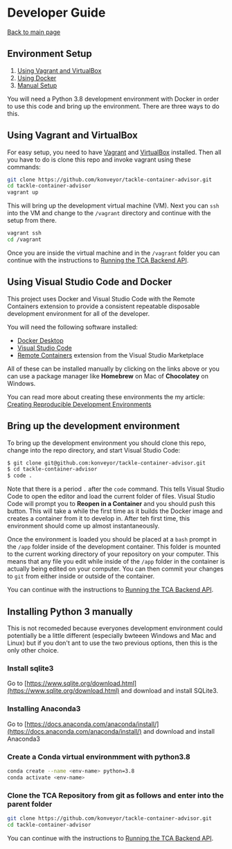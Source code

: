 # Developer Guide
[Back to main page](https://github.com/divsan93/tackle-container-advisor/tree/update_docs#TCA-Pipeline)
## Environment Setup
1. [Using Vagrant and VirtualBox](#Using-Vagrant-and-VirtualBox)
2. [Using Docker](#Using-Visual-Studio-Code-and-Docker)
3. [Manual Setup](#Installing-Python-3-manually)



You will need a Python 3.8 development environment with Docker in order to use this code and bring up the environment. There are three ways to do this.

## Using Vagrant and VirtualBox

For easy setup, you need to have [Vagrant](https://www.vagrantup.com/) and [VirtualBox](https://www.virtualbox.org/) installed. Then all you have to do is clone this repo and invoke vagrant using these commands:

```sh
git clone https://github.com/konveyor/tackle-container-advisor.git
cd tackle-container-advisor
vagrant up
```

This will bring up the development virtual machine (VM). Next you can `ssh` into the VM and change to the `/vagrant` directory and continue with the setup from there.

```sh
vagrant ssh
cd /vagrant
```

Once you are inside the virtual machine and in the `/vagrant` folder you can continue with the instructions to [Running the TCA Backend API](../README.md#running-the-tca-backend-api).

## Using Visual Studio Code and Docker

This project uses Docker and Visual Studio Code with the Remote Containers extension to provide a consistent repeatable disposable development environment for all of the developer.

You will need the following software installed:

- [Docker Desktop](https://www.docker.com/products/docker-desktop)
- [Visual Studio Code](https://code.visualstudio.com)
- [Remote Containers](https://marketplace.visualstudio.com/items?itemName=ms-vscode-remote.remote-containers) extension from the Visual Studio Marketplace

All of these can be installed manually by clicking on the links above or you can use a package manager like **Homebrew** on Mac of **Chocolatey** on Windows.

You can read more about creating these environments the my article: [Creating Reproducible Development Environments](https://johnrofrano.medium.com/creating-reproducible-development-environments-fac8d6471f35)

## Bring up the development environment

To bring up the development environment you should clone this repo, change into the repo directory, and start Visual Studio Code:

```bash
$ git clone git@github.com:konveyor/tackle-container-advisor.git
$ cd tackle-container-advisor
$ code .
```

Note that there is a period `.` after the `code` command. This tells Visual Studio Code to open the editor and load the current folder of files. Visual Studio Code will prompt you to **Reopen in a Container** and you should push this button. This will take a while the first time as it builds the Docker image and creates a container from it to develop in. After teh first time, this environment should come up almost instantaneously.


Once the environment is loaded you should be placed at a `bash` prompt in the `/app` folder inside of the development container. This folder is mounted to the current working directory of your repository on your computer. This means that any file you edit while inside of the `/app` folder in the container is actually being edited on your computer. You can then commit your changes to `git` from either inside or outside of the container.

You can continue with the instructions to [Running the TCA Backend API](../README.md#running-the-tca-backend-api).

## Installing Python 3 manually

This is not recomeded because everyones development environment could potentially be a little different (especially bwteeen Windows and Mac and Linux) but if you don't ant to use the two previous options, then this is the only other choice.

### Install sqlite3

Go to [https://www.sqlite.org/download.html](https://www.sqlite.org/download.html) and download and install SQLite3.

### Installing Anaconda3

Go to [https://docs.anaconda.com/anaconda/install/](https://docs.anaconda.com/anaconda/install/) and download and install Anaconda3

### Create a Conda virtual environmment with python3.8

```bash
conda create --name <env-name> python=3.8
conda activate <env-name>
```

### Clone the TCA Repository from git as follows and enter into the parent folder

```bash
git clone https://github.com/konveyor/tackle-container-advisor.git
cd tackle-container-advisor
```

You can continue with the instructions to [Running the TCA Backend API](../README.md#running-the-tca-backend-api).

